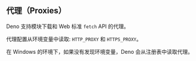 ## 代理（Proxies）

Deno 支持模块下载和 Web 标准 `fetch` API 的代理。

代理配置从环境变量中读取: `HTTP_PROXY` 和 `HTTPS_PROXY`。

在 Windows 的环境下，如果没有发现环境变量，Deno 会从注册表中读取代理。
